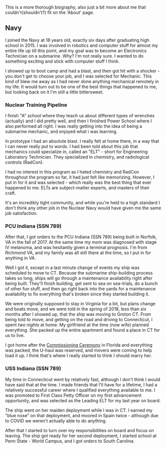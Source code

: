 This is a more thorough biography, also just a bit more about me that couldn't(shouldn't?) fit on the 'About' page.

## Navy

I joined the Navy at 18 years old, exactly six days after graduating high school in 2015. I was involved in robotics and computer stuff for almost my entire life up till this point, and my goal was to become an Electronics Technician on a submarine. Why? I'm not really sure. I wanted to do something exciting and stick with computer stuff I think.

I showed up to boot camp and had a blast, and then got hit with a shocker - you don't get to choose your job, and I was selected for Mechanic. This kind of blew me away as I had never done anything mechanical remotely in my life. It would turn out to be one of the best things that happened to me, but looking back on it I'm still a little bittersweet.

### Nuclear Training Pipeline

I finish "A" school where they teach us about different types of wrenches (actually) and I did pretty well, and then I finished Power School where I also performed all right. I was really getting into the idea of being a submarine mechanic, and enjoyed what i was learning.

In prototype I had an absolute blast. I really felt at home there, in a way that I can never really put to words. I had been told about this job that mechanics could specialize in, called an "ELT" - short for Engineering Laboratory Technician. They specialized in chemistry, and radiological controls (RadCon).

I had no interest in this program as I hated chemistry and RadCon throughout the program so far, it had just felt like memorizing. However, I put in for it and was selected - which really was the best thing that ever happened to me. ELTs are subject-matter experts, and masters of their craft.

It's an incredibly tight community, and while you're held to a high standard I don't think any other job in the Nuclear Navy would have given me the same job satisfaction.

### PCU Indiana (SSN 789)

After that, I got orders to the PCU Indiana (SSN 789) being built in Norfolk, VA in the fall of 2017. At the same time my mom was diagnosed with stage IV melanoma, and was hesitantly given a terminal prognosis. I'm from Richmond VA, and my family was all still there at the time, so I put in for anything in VA.

Well I got it, except in a last minute change of events my ship was scheduled to move to CT. Because the submarine ship-building process takes so long, ships will go through a maintenance availability right after being built. They'll finish building, get sent to sea on sea-trials, do a bunch of other fun stuff, and then go right back into the yards for a maintenance availability to fix everything that's broken since they started building it.

We were originally supposed to stay in Virginia for a bit, but plans change and boats move, and we were told in the spring of 2018, less than six months after I showed up, that the ship was moving to Groton CT. From being told to move, and getting on the road and driving to Connecticut, I spent <i>two nights</i> at home. My girlfriend at the time (now wife) planned everything. She packed up the entire apartment and found a place in CT for us to live.

I got home after the <a href="https://ssn789.org/events/commissioning.html">Commissioning Ceremony</a> in Florida and everything was packed, the U-haul was reserved, and movers were coming to help load it up. I think that's where I really started to think I should marry her.

### USS Indiana (SSN 789)

My time in Connecticut went by relatively fast, although I don't think I would have said that at the time. I made friends that I'll have for a lifetime, I had a relatively successful career where I qualified everything available to me. I was promoted to First Class Petty Officer on my first advancement opportunity, and was selected as the Leading ELT for my last year on board.

The ship went on her maiden deployment while I was in CT. I earned my "blue nose" on that deployment, and moored in Spain twice - although due to COVID we weren't actually able to do anything.

After that I started to turn over my responsibilities on board and focus on leaving. The ship got ready for her second deployment, I started school at Penn State - World Campus, and I got orders to South Carolina.